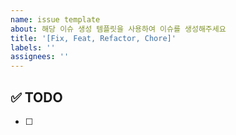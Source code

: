 ```yaml
---
name: issue template
about: 해당 이슈 생성 템플릿을 사용하여 이슈를 생성해주세요
title: '[Fix, Feat, Refactor, Chore]'
labels: ''
assignees: ''
---
```


## ✅ TODO

- [ ]
